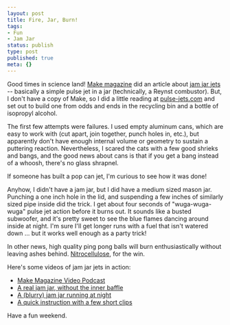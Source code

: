 ```yaml
---
layout: post
title: Fire, Jar, Burn!
tags:
- Fun
- Jam Jar
status: publish
type: post
published: true
meta: {}
---
```

Good times in science land!  <a href="http://makemagazine.com/">Make magazine</a> did an article about <a href="http://makezine.com/05/jamjarjet/">jam jar jets</a> -- basically a simple pulse jet in a jar (technically, a Reynst combustor).  But, I don't have a copy of Make, so I did a little reading at <a href="http://pulse-jets.com/">pulse-jets.com</a> and set out to build one from odds and ends in the recycling bin and a bottle of isopropyl alcohol.

The first few attempts were failures.  I used empty aluminum cans, which are easy to work with (cut apart, join together, punch holes in, etc.), but apparently don't have enough internal volume or geometry to sustain a puttering reaction. Nevertheless, I scared the cats with a few good shrieks and bangs, and the good news about cans is that if you get a bang instead of a whoosh, there's no glass shrapnel.

If someone has built a pop can jet, I'm curious to see how it was done!

Anyhow, I didn't have a jam jar, but I did have a medium sized mason jar.  Punching a one inch hole in the lid, and suspending a few inches of similarly sized pipe inside did the trick.  I get about four seconds of "wuga-wuga-wuga" pulse jet action before it burns out.  It sounds like a busted subwoofer, and it's pretty sweet to see the blue flames dancing around inside at night.  I'm sure I'll get longer runs with a fuel that isn't watered down ... but it works well enough as a party trick!

In other news, high quality ping pong balls will burn enthusiastically without leaving ashes behind.  <a href="http://en.wikipedia.org/wiki/Nitrocellulose">Nitrocellulose</a>, for the win.

Here's some videos of jam jar jets in action:
<ul>
	<li><a href="http://www.youtube.com/watch?v=fciwFk0IfF8">Make Magazine Video Podcast</a></li>
	<li><a href="http://www.youtube.com/watch?v=vR_mrfKtLDE">A real jam jar, without the inner baffle</a></li>
	<li><a href="http://www.youtube.com/watch?v=3iJi0HnDnMg">A (blurry) jam jar running at night</a></li>
	<li><a href="http://www.youtube.com/watch?v=AePLpM5SnqE">A quick instruction with a few short clips</a></li>
</ul>
Have a fun weekend.
